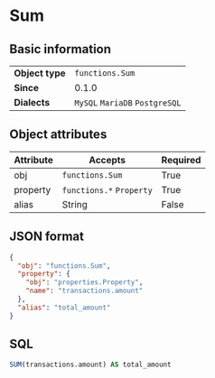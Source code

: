 # Sum

## Basic information

|                 |                                |
|-----------------|--------------------------------|
| **Object type** | `functions.Sum`                |
| **Since**       | 0.1.0                          |
| **Dialects**    | `MySQL` `MariaDB` `PostgreSQL` |

## Object attributes

| Attribute       | Accepts                                                  | Required |
|-----------------|----------------------------------------------------------|----------|
| obj             | `functions.Sum`                                          | True     |
| property        | `functions.*` `Property`                                 | True     |
| alias           | String                                                   | False    |

## JSON format

```json
{
  "obj": "functions.Sum",
  "property": {
    "obj": "properties.Property",
    "name": "transactions.amount"
  },
  "alias": "total_amount"
}
```

## SQL

```sql
SUM(transactions.amount) AS total_amount
```